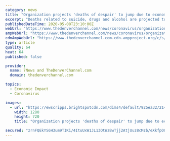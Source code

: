 ```yaml
---
category: news
title: "Organization projects 'deaths of despair' to jump due to economic fallout, stress of COVID-19"
excerpt: "Deaths related to suicide, drugs and alcohol are projected to increase related to a number of factors surrounding COVID-19."
publishedDateTime: 2020-05-08T23:10:00Z
webUrl: "https://www.thedenverchannel.com/news/coronavirus/organization-projects-deaths-of-despair-to-jump-due-to-economic-fallout-stress-of-covid-19"
ampWebUrl: "https://www.thedenverchannel.com/news/coronavirus/organization-projects-deaths-of-despair-to-jump-due-to-economic-fallout-stress-of-covid-19?_amp=true"
cdnAmpWebUrl: "https://www-thedenverchannel-com.cdn.ampproject.org/c/s/www.thedenverchannel.com/news/coronavirus/organization-projects-deaths-of-despair-to-jump-due-to-economic-fallout-stress-of-covid-19?_amp=true"
type: article
quality: 64
heat: 64
published: false

provider:
  name: 7News and TheDenverChannel.com
  domain: thedenverchannel.com

topics:
  - Economic Impact
  - Coronavirus

images:
  - url: "https://ewscripps.brightspotcdn.com/dims4/default/925ea32/2147483647/strip/true/crop/4313x2426+0+224/resize/1280x720!/quality/90/?url=https%3A%2F%2Fewscripps.brightspotcdn.com%2F19%2Ffa%2F8227eec849dcb54dc3b97f79544d%2Fap-20114458187405.jpg"
    width: 1280
    height: 720
    title: "Organization projects 'deaths of despair' to jump due to economic fallout, stress of COVID-19"

secured: "zrnFQEkYS6H3um9TIKi/4ItuUxW1JL13OtnzBwTjj2AtjUuz8cMzb/eXkfpOUzh5oBHPxdp31skcFwfFw58RfcA30TFCJHepnzJgSIWYqApNx9S9EiWj31b0TCiWimCU+oh/ztVC++FqvqOXw4vIBc6ORxWeB1eGntJen93WTxKTRfhxUYJYTl/6yYB7h4o9BgttErfWrh+XWZMKe32rcpji81FBwM9zfN80KOwWnfRdAjbtpWXU7jClHphSaOFbgU4NTQukfSTG5vHcc5tjfp52L2gtIGKfB2BCiKFfNF/PhSIDOSNgnB4glfCa0INa;IYfZSKTrhko4LWEpuPYQ8Q=="
---
```


